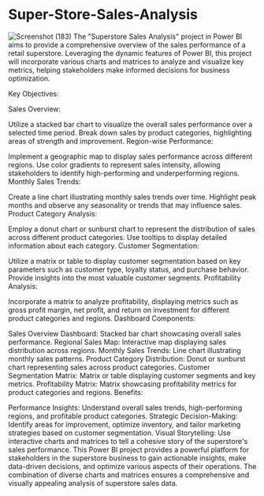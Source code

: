 # Super-Store-Sales-Analysis
![Screenshot (183)](https://github.com/RaushanKumar6917/Super-Store-Sales-Analysis/assets/107170304/0e64f90d-4a66-4e27-bb64-87ef0cb02a76)
The "Superstore Sales Analysis" project in Power BI aims to provide a comprehensive overview of the sales performance of a retail superstore. Leveraging the dynamic features of Power BI, this project will incorporate various charts and matrices to analyze and visualize key metrics, helping stakeholders make informed decisions for business optimization.

Key Objectives:

Sales Overview:

Utilize a stacked bar chart to visualize the overall sales performance over a selected time period. Break down sales by product categories, highlighting areas of strength and improvement.
Region-wise Performance:

Implement a geographic map to display sales performance across different regions. Use color gradients to represent sales intensity, allowing stakeholders to identify high-performing and underperforming regions.
Monthly Sales Trends:

Create a line chart illustrating monthly sales trends over time. Highlight peak months and observe any seasonality or trends that may influence sales.
Product Category Analysis:

Employ a donut chart or sunburst chart to represent the distribution of sales across different product categories. Use tooltips to display detailed information about each category.
Customer Segmentation:

Utilize a matrix or table to display customer segmentation based on key parameters such as customer type, loyalty status, and purchase behavior. Provide insights into the most valuable customer segments.
Profitability Analysis:

Incorporate a matrix to analyze profitability, displaying metrics such as gross profit margin, net profit, and return on investment for different product categories and regions.
Dashboard Components:

Sales Overview Dashboard: Stacked bar chart showcasing overall sales performance.
Regional Sales Map: Interactive map displaying sales distribution across regions.
Monthly Sales Trends: Line chart illustrating monthly sales patterns.
Product Category Distribution: Donut or sunburst chart representing sales across product categories.
Customer Segmentation Matrix: Matrix or table displaying customer segments and key metrics.
Profitability Matrix: Matrix showcasing profitability metrics for product categories and regions.
Benefits:

Performance Insights: Understand overall sales trends, high-performing regions, and profitable product categories.
Strategic Decision-Making: Identify areas for improvement, optimize inventory, and tailor marketing strategies based on customer segmentation.
Visual Storytelling: Use interactive charts and matrices to tell a cohesive story of the superstore's sales performance.
This Power BI project provides a powerful platform for stakeholders in the superstore business to gain actionable insights, make data-driven decisions, and optimize various aspects of their operations. The combination of diverse charts and matrices ensures a comprehensive and visually appealing analysis of superstore sales data.





